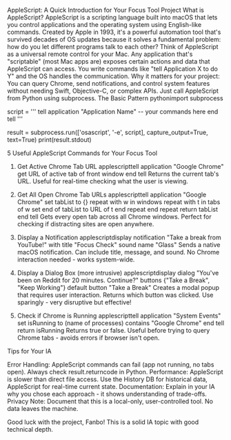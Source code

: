 AppleScript: A Quick Introduction for Your Focus Tool Project
What is AppleScript?
AppleScript is a scripting language built into macOS that lets you control applications and the operating system using English-like commands. Created by Apple in 1993, it's a powerful automation tool that's survived decades of OS updates because it solves a fundamental problem: how do you let different programs talk to each other?
Think of AppleScript as a universal remote control for your Mac. Any application that's "scriptable" (most Mac apps are) exposes certain actions and data that AppleScript can access. You write commands like "tell Application X to do Y" and the OS handles the communication.
Why it matters for your project: You can query Chrome, send notifications, and control system features without needing Swift, Objective-C, or complex APIs. Just call AppleScript from Python using subprocess.
The Basic Pattern
pythonimport subprocess

script = '''
tell application "Application Name"
    -- your commands here
end tell
'''

result = subprocess.run(['osascript', '-e', script], 
                       capture_output=True, text=True)
print(result.stdout)

5 Useful AppleScript Commands for Your Focus Tool
1. Get Active Chrome Tab URL
applescripttell application "Google Chrome"
    get URL of active tab of front window
end tell
Returns the current tab's URL. Useful for real-time checking what the user is viewing.

2. Get All Open Chrome Tab URLs
applescripttell application "Google Chrome"
    set tabList to {}
    repeat with w in windows
        repeat with t in tabs of w
            set end of tabList to URL of t
        end repeat
    end repeat
    return tabList
end tell
Gets every open tab across all Chrome windows. Perfect for checking if distracting sites are open anywhere.

3. Display a Notification
applescriptdisplay notification "Take a break from YouTube!" with title "Focus Check" sound name "Glass"
Sends a native macOS notification. Can include title, message, and sound. No Chrome interaction needed - works system-wide.

4. Display a Dialog Box (more intrusive)
applescriptdisplay dialog "You've been on Reddit for 20 minutes. Continue?" buttons {"Take a Break", "Keep Working"} default button "Take a Break"
Creates a modal popup that requires user interaction. Returns which button was clicked. Use sparingly - very disruptive but effective!

5. Check if Chrome is Running
applescripttell application "System Events"
    set isRunning to (name of processes) contains "Google Chrome"
end tell
return isRunning
Returns true or false. Useful before trying to query Chrome tabs - avoids errors if browser isn't open.

Tips for Your IA

Error Handling: AppleScript commands can fail (app not running, no tabs open). Always check result.returncode in Python.
Performance: AppleScript is slower than direct file access. Use the History DB for historical data, AppleScript for real-time current state.
Documentation: Explain in your IA why you chose each approach - it shows understanding of trade-offs.
Privacy Note: Document that this is a local-only, user-controlled tool. No data leaves the machine.

Good luck with the project, Fanbo! This is a solid IA topic with good technical depth.